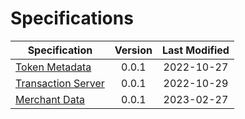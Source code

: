 # Specifications

| Specification                               | Version | Last Modified |
| ------------------------------------------- | :-----: | :-----------: |
| [Token Metadata](token_metadata.md)         |  0.0.1  |  2022-10-27   |
| [Transaction Server](transaction_server.md) |  0.0.1  |  2022-10-29   |
| [Merchant Data](merchant_data.md)           |  0.0.1  |  2023-02-27   |
